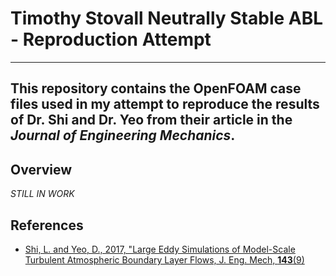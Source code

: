 # **Timothy Stovall Neutrally Stable ABL - Reproduction Attempt**

----------
This repository contains the OpenFOAM case files used in my attempt to reproduce the results of Dr. Shi and Dr. Yeo from their article in the *Journal of Engineering Mechanics*.
----------


Overview
--------
*STILL IN WORK*

References
----------
- [Shi, L. and Yeo, D., 2017, "Large Eddy Simulations of Model-Scale Turbulent Atmospheric Boundary Layer Flows, J. Eng. Mech, __143__(9)][3]

[3]: ttp://ascelibrary.org/doi/abs/10.1061/(ASCE)EM.1943-7889.0001281